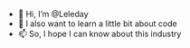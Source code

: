 - 👋 Hi, I’m @Leleday
- 👀 I also want to learn a little bit about code
- 📫 So, I hope I can know about this industry

<!---
Leleday/Leleday is a ✨ special ✨ repository because its `README.md` (this file) appears on your GitHub profile.
You can click the Preview link to take a look at your changes.
--->
